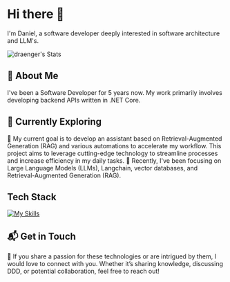 # Hi there 👋
I'm Daniel, a software developer deeply interested in software architecture and LLM's.

![draenger's Stats](https://github-readme-stats.vercel.app/api?username=draenger&theme=vue-dark&show_icons=true&hide_border=true&count_private=true)

## 🚀 About Me
I've been a Software Developer for 5 years now. My work primarily involves developing backend APIs written in .NET Core.

## 🌱 Currently Exploring
🔭 My current goal is to develop an assistant based on Retrieval-Augmented Generation (RAG) and various automations to accelerate my workflow. This project aims to leverage cutting-edge technology to streamline processes and increase efficiency in my daily tasks.
🌱 Recently, I've been focusing on Large Language Models (LLMs), Langchain, vector databases, and Retrieval-Augmented Generation (RAG).

## Tech Stack
[![My Skills](https://skillicons.dev/icons?i=visualstudio,vscode,dotnet,cs,py,docker,git,wpf,react,fastapi,notion,postgres)](https://skillicons.dev)

## 📬 Get in Touch
👯 If you share a passion for these technologies or are intrigued by them, I would love to connect with you. Whether it’s sharing knowledge, discussing DDD, or potential collaboration, feel free to reach out!

<!--
**draenger/draenger** is a ✨ _special_ ✨ repository because its `README.md` (this file) appears on your GitHub profile.

Here are some ideas to get you started:

- 🔭 I’m currently working on ...
- 🌱 I’m currently learning ...
- 👯 I’m looking to collaborate on ...
- 🤔 I’m looking for help with ...
- 💬 Ask me about ...
- 📫 How to reach me: ...
- 😄 Pronouns: ...
- ⚡ Fun fact: ...
-->


